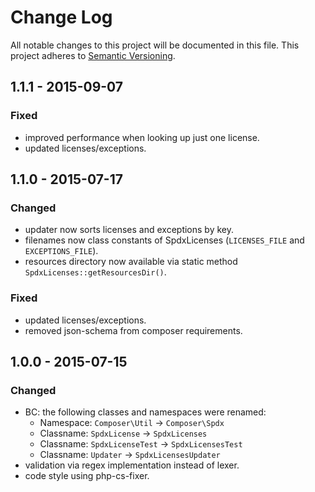 # Change Log

All notable changes to this project will be documented in this file.
This project adheres to [Semantic Versioning](http://semver.org/).

## 1.1.1 - 2015-09-07

### Fixed
- improved performance when looking up just one license.
- updated licenses/exceptions.

## 1.1.0 - 2015-07-17

### Changed
- updater now sorts licenses and exceptions by key.
- filenames now class constants of SpdxLicenses (`LICENSES_FILE` and `EXCEPTIONS_FILE`).
- resources directory now available via static method `SpdxLicenses::getResourcesDir()`.

### Fixed
- updated licenses/exceptions.
- removed json-schema from composer requirements.

## 1.0.0 - 2015-07-15

### Changed
- BC: the following classes and namespaces were renamed:
    - Namespace: `Composer\Util` -> `Composer\Spdx`
    - Classname: `SpdxLicense` -> `SpdxLicenses`
    - Classname: `SpdxLicenseTest` -> `SpdxLicensesTest`
    - Classname: `Updater` -> `SpdxLicensesUpdater`
- validation via regex implementation instead of lexer.
- code style using php-cs-fixer.

